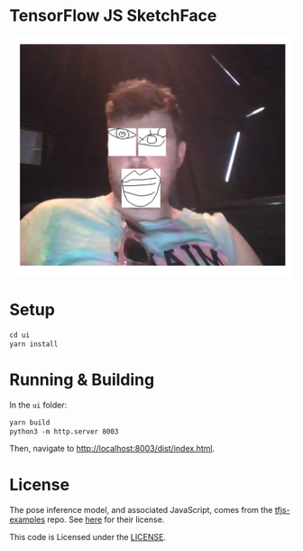 # TensorFlow JS SketchFace

![](./images/screenshot_1.jpg)


# Setup

```
cd ui
yarn install
```

# Running & Building

In the `ui` folder:

```
yarn build
python3 -m http.server 8003
```

Then, navigate to <http://localhost:8003/dist/index.html>.



# License

The pose inference model, and associated JavaScript, comes from the
[tfjs-examples](https://github.com/tensorflow/tfjs-examples) repo. See
[here](https://github.com/tensorflow/tfjs-examples/blob/master/LICENSE) for
their license.

This code is Licensed under the [LICENSE](LICENSE).



